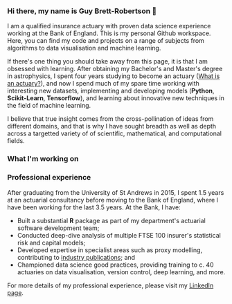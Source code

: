 ### Hi there, my name is Guy Brett-Robertson 👋

I am a qualified insurance actuary with proven data science experience working at the Bank of England. This is my personal Github workspace. Here, you can find my code and projects on a range of subjects from algorithms to data visualisation and machine learning.

If there's one thing you should take away from this page, it is that I am obsessed with learning. After obtaining my Bachelor's and Master's degree in astrophysics, I spent four years studying to become an actuary ([What is an actuary?](https://www.actuaries.org.uk/become-actuary/what-actuary)), and now I spend much of my spare time working with interesting new datasets, implementing and developing models (**Python**, **Scikit-Learn**, **Tensorflow**), and learning about innovative new techniques in the field of machine learning.

I believe that true insight comes from the cross-pollination of ideas from different domains, and that is why I have sought breadth as well as depth across a targetted variety of of scientific, mathematical, and computational fields. 

### What I'm working on



### Professional experience

After graduating from the University of St Andrews in 2015, I spent 1.5 years at an actuarial consultancy before moving to the Bank of England, where I have been working for the last 3.5 years. At the Bank, I have:

- Built a substantial **R** package as part of my department's actuarial software development team;
- Conducted deep-dive analysis of multiple FTSE 100 insurer's statistical risk and capital models;
- Developed expertise in specialist areas such as proxy modelling, contributing to [industry publications](https://www.bankofengland.co.uk/prudential-regulation/letter/2019/proxy-modelling-survey-best-observed-practice); and
- Championed data science good practices, providing training to c. 40 actuaries on data visualisation, version control, deep learning, and more.

For more details of my professional experience, please visit my [LinkedIn page](https://www.linkedin.com/in/guybrettrobertson/).

<!--
**guybrettrobertson/guybrettrobertson** is a ✨ _special_ ✨ repository because its `README.md` (this file) appears on your GitHub profile.

Here are some ideas to get you started:

- 🔭 I’m currently working on ...
- 🌱 I’m currently learning ...
- 👯 I’m looking to collaborate on ...
- 🤔 I’m looking for help with ...
- 💬 Ask me about ...
- 📫 How to reach me: ...
- 😄 Pronouns: ...
- ⚡ Fun fact: ...
-->
